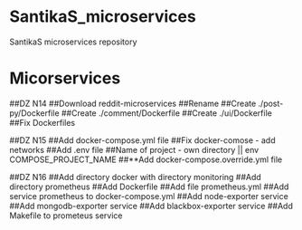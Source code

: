 # SantikaS_microservices
SantikaS microservices repository
# Micorservices
##DZ N14
##Download reddit-microservices
##Rename
##Create ./post-py/Dockerfile
##Create ./comment/Dockerfile
##Create ./ui/Dockerfile
##Fix Dockerfiles

##DZ N15
##Add docker-compose.yml file
##Fix docker-comose - add networks
##Add .env file
##Name of project - own directory || env COMPOSE_PROJECT_NAME
##**Add docker-compose.override.yml file

##DZ N16
##Add directory docker with directory monitoring
##Add directory prometheus
##Add Dockerfile
##Add file prometheus.yml
##Add service prometheus to docker-compose.yml
##Add node-exporter service
##Add mongodb-exporter service
##Add blackbox-exporter service
##Add Makefile to prometeus service
